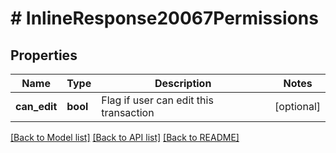 # # InlineResponse20067Permissions

## Properties

Name | Type | Description | Notes
------------ | ------------- | ------------- | -------------
**can_edit** | **bool** | Flag if user can edit this transaction | [optional]

[[Back to Model list]](../../README.md#models) [[Back to API list]](../../README.md#endpoints) [[Back to README]](../../README.md)
